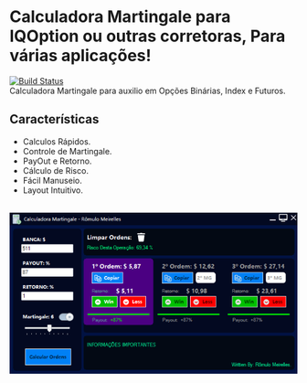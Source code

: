 # Calculadora Martingale para IQOption ou outras corretoras, Para várias aplicações!
[![Build Status](https://travis-ci.org/joemccann/dillinger.svg?branch=master)](https://github.com/Romulo-Meirelles) <br>
Calculadora Martingale para auxilio em Opções Binárias, Index e Futuros.

## Características

- Calculos Rápidos.
- Controle de Martingale.
- PayOut e Retorno.
- Cálculo de Risco.
- Fácil Manuseio.
- Layout Intuitivo.
<br>

<img src="Calc.png" width="1000" heigth="1000" align="middle">


